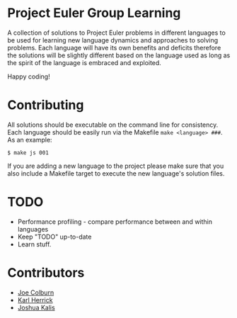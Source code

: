 # Project Euler Group Learning

A collection of solutions to Project Euler problems in different languages to be used for learning new language dynamics and approaches to solving problems. Each language will have its own benefits and deficits therefore the solutions will be slightly different based on the language used as long as the spirit of the language is embraced and exploited.

Happy coding!

# Contributing

All solutions should be executable on the command line for consistency. Each language should be easily run via the Makefile `make <language> ###`. As an example:

    $ make js 001

If you are adding a new language to the project please make sure that you also include a Makefile target to execute the new language's solution files.

# TODO

  * Performance profiling - compare performance between and within languages
  * Keep "TODO" up-to-date
  * Learn stuff.

# Contributors

  * [Joe Colburn](https://github.com/joetech)
  * [Karl Herrick](https://github.com/kherrick)
  * [Joshua Kalis](https://github.com/kalisjoshua)
